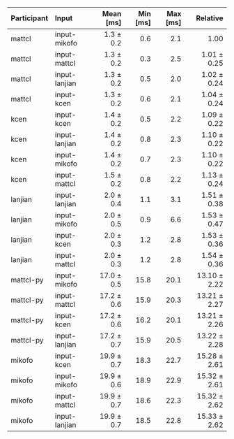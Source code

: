 | Participant | Input | Mean [ms] | Min [ms] | Max [ms] | Relative |
|:---|:---|---:|---:|---:|---:|
| mattcl | input-mikofo | 1.3 ± 0.2 | 0.6 | 2.1 | 1.00 |
| mattcl | input-mattcl | 1.3 ± 0.2 | 0.3 | 2.5 | 1.01 ± 0.25 |
| mattcl | input-lanjian | 1.3 ± 0.2 | 0.5 | 2.0 | 1.02 ± 0.24 |
| mattcl | input-kcen | 1.3 ± 0.2 | 0.6 | 2.1 | 1.04 ± 0.24 |
| kcen | input-kcen | 1.4 ± 0.2 | 0.5 | 2.2 | 1.09 ± 0.22 |
| kcen | input-lanjian | 1.4 ± 0.2 | 0.8 | 2.3 | 1.10 ± 0.22 |
| kcen | input-mikofo | 1.4 ± 0.2 | 0.7 | 2.3 | 1.10 ± 0.22 |
| kcen | input-mattcl | 1.5 ± 0.2 | 0.8 | 2.2 | 1.13 ± 0.24 |
| lanjian | input-lanjian | 2.0 ± 0.4 | 1.1 | 3.1 | 1.51 ± 0.38 |
| lanjian | input-mikofo | 2.0 ± 0.5 | 0.9 | 6.6 | 1.53 ± 0.47 |
| lanjian | input-kcen | 2.0 ± 0.3 | 1.2 | 2.8 | 1.53 ± 0.36 |
| lanjian | input-mattcl | 2.0 ± 0.3 | 1.2 | 2.8 | 1.54 ± 0.36 |
| mattcl-py | input-mikofo | 17.0 ± 0.5 | 15.8 | 20.1 | 13.10 ± 2.22 |
| mattcl-py | input-mattcl | 17.2 ± 0.6 | 15.9 | 20.3 | 13.21 ± 2.27 |
| mattcl-py | input-kcen | 17.2 ± 0.6 | 16.2 | 20.1 | 13.21 ± 2.26 |
| mattcl-py | input-lanjian | 17.2 ± 0.7 | 15.9 | 20.5 | 13.22 ± 2.28 |
| mikofo | input-kcen | 19.9 ± 0.7 | 18.3 | 22.7 | 15.28 ± 2.61 |
| mikofo | input-mikofo | 19.9 ± 0.6 | 18.9 | 22.9 | 15.32 ± 2.61 |
| mikofo | input-mattcl | 19.9 ± 0.7 | 18.6 | 22.3 | 15.32 ± 2.62 |
| mikofo | input-lanjian | 19.9 ± 0.7 | 18.5 | 22.8 | 15.33 ± 2.62 |
